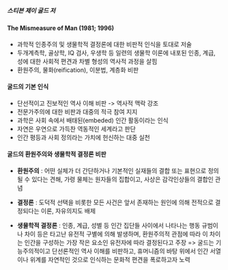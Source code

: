 ##### 스티븐 제이 굴드 저

#### The Mismeasure of Man (1981; 1996)

- 과학적 인종주의 및 생물학적 결정론에 대한 비판적 인식을 토대로 저술
- 두개계측학, 골상학, IQ 검사, 우생학 등 일련의 생물학 이론에 내포된 인종, 계급, 성에 대한 사회적 편견과 차별 형성의 역사적 과정을 살핌
- 환원주의, 물화(reification), 이분법, 계층화 비판

#### 굴드의 기본 인식
- 단선적이고 진보적인 역사 이해 비판 -> 역사적 맥락 강조
- 전문가주의에 대한 비판과 대중의 적극 참여 지지
- 과학은 사회 속에서 배태된(embeded) 인간 활동이라는 인식
- 자연은 우연으로 가득찬 역동적인 세계라고 판단
- 인간 평등과 사회 정의라는 가치에 헌신하는 대중 실천

#### 굴드의 환원주의와 생물학적 결정론 비판
- **환원주의** : 어떤 실체가 더 간단하거나 기본적인 실재들의 결합 또는 표현으로 정의될 수 있다는 견해, 가령 물체는 원자들의 집합이고, 사상은 감각인상들의 결합인 관념

- **결정론** : 도덕적 선택을 비롯한 모든 사건은 앞서 존재하는 원인에 의해 전적으로 결정되다는 이론, 자유의지도 배제

- **생물학적 결정론** : 인종, 계급, 성별 등 인간 집단들 사이에서 나타나는 행동 규범이나 차이 등은 타고난 유전적 구별에 의해 발생하며, 환원주의적 관점에 따라 이 차이는 인간을 구성하는 가장 작은 요소인 유전자에 따라 결정된다고 주장
=> 굴드는 기능주의적이고 단선론적인 역사 이해를 비판하고, 휴머니즘의 바탕 위에서 인간 서열이나 위계를 자연적인 것으로 인식하는 문화적 편견을 폭로하고자 노력 